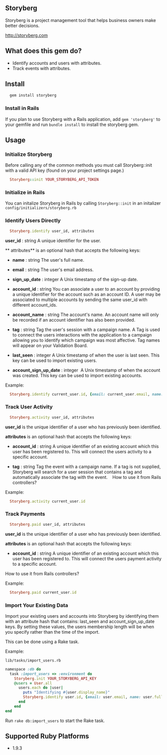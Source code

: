 ## Storyberg

Storyberg is a project management tool that helps business owners make better decisions.

http://storyberg.com

## What does this gem do?

- Identify accounts and users with attributes.
- Track events with attributes.

## Install

```ruby
  gem install storyberg
```
### Install in Rails
If you plan to use Storyberg with a Rails application, add `gem 'storyberg'` to your gemfile and run `bundle install` to install the storyberg gem.

## Usage

### Initialize Storyberg

  Before calling any of the common methods you must call Storyberg::init with a valid API key (found on your project settings page.)

```ruby
  Storyberg::init YOUR_STORYBERG_API_TOKEN
```
### Initialize in Rails
You can initalize Storyberg in Rails by calling `Storyberg::init` in an initalizer `config/initializers/storyberg.rb`

### Identify Users Directly

```ruby
  Storyberg.identify user_id, attributes
```

**user_id** : string
    A unique identifier for the user.

** attributes** is an optional hash that accepts the following keys:

* **name** : string
    The user's full name.

* **email** : string
    The user's email address.
    
* **sign_up_date** : integer
    A Unix timestamp of the sign-up date.
  
* **account_id** : string
    You can associate a user to an account by providing a unique identifier for the account such as an account ID. A user may be associated to multiple accounts by sending the same user_id with different account_ids.

* **account_name** : string
    The account's name. An account name will only be recorded if an account identifier has also been provided.
    
* **tag** : string
    Tag the user's session with a campaign name. A Tag is used to connect the users interactions with the application to a campaign allowing you to identify which campaign was most affective. Tag names will appear on your Validation Board.
    
* **last_seen** : integer
    A Unix timestamp of when the user is last seen. This key can be used to import existing users.
    
* **account_sign_up_date** : integer 
    A Unix timestamp of when the account was created. This key can be used to import existing accounts.
    
Example:
  
```ruby
  Storyberg.identify current_user.id, {email: current_user.email, name: current_user.full_name, sign_up_date: current_user.created_at.to_i}
```
  
### Track User Activity 

```ruby
  Storyberg.activity user_id, attributes
```
  
**user_id** is the unique identifier of a user who has previously been identified.
  
**attributes** is an optional hash that accepts the following keys:
  
* **account_id** : string
    A unique identifier of an existing account which this user has been registered to. This will connect the users activity to a specific account.
  
* **tag** : string
    Tag the event with a campaign name. If a tag is not supplied, Storyberg will search for a user session that contains a tag and automatically associate the tag with the event.
      
How to use it from Rails controllers?

Example:
```ruby
  Storyberg.activity current_user.id
```


### Track Payments 

```ruby
  Storyberg.paid user_id, attributes
```
  
**user_id** is the unique identifier of a user who has previously been identified.
  
**attributes** is an optional hash that accepts the following keys:
  
* **account_id** : string
    A unique identifier of an existing account which this user has been registered to. This will connect the users payment activity to a specific account.
  
How to use it from Rails controllers?

Example:
```ruby
  Storyberg.paid current_user.id
```
  
### Import Your Existing Data
  
Import your existing users and accounts into Storyberg by identifying them with an attribute hash that contains: last_seen and account_sign_up_date keys. By setting these values, the users membership length will be when you specify rather than the time of the import. 

This can be done using a Rake task.
  
Example:

`lib/tasks/import_users.rb`
  
```ruby
namespace :db do
  task :import_users => :environment do
    Storyberg.init YOUR_STORYBERG_API_KEY
    @users = User.all
      users.each do |user|
        puts "Identifying #{user.display_name}"
        Storyberg.identify user.id, {email: user.email, name: user.full_name, sign_up_date: user.created_at.to_i, last_seen: user.created_at.to_i}
      end
    end
end
```

Run `rake db:import_users` to start the Rake task.
  
## Supported Ruby Platforms
  
- 1.9.3
